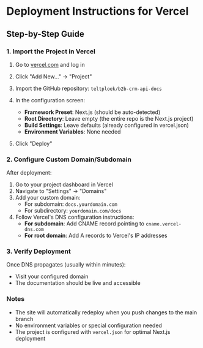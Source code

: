 # Deployment Instructions for Vercel

## Step-by-Step Guide

### 1. Import the Project in Vercel

1. Go to [vercel.com](https://vercel.com) and log in
2. Click "Add New..." → "Project"
3. Import the GitHub repository: `teltploek/b2b-crm-api-docs`
4. In the configuration screen:
   - **Framework Preset**: Next.js (should be auto-detected)
   - **Root Directory**: Leave empty (the entire repo is the Next.js project)
   - **Build Settings**: Leave defaults (already configured in vercel.json)
   - **Environment Variables**: None needed

5. Click "Deploy"

### 2. Configure Custom Domain/Subdomain

After deployment:

1. Go to your project dashboard in Vercel
2. Navigate to "Settings" → "Domains"
3. Add your custom domain:
   - For subdomain: `docs.yourdomain.com`
   - For subdirectory: `yourdomain.com/docs`
4. Follow Vercel's DNS configuration instructions:
   - **For subdomain**: Add CNAME record pointing to `cname.vercel-dns.com`
   - **For root domain**: Add A records to Vercel's IP addresses

### 3. Verify Deployment

Once DNS propagates (usually within minutes):
- Visit your configured domain
- The documentation should be live and accessible

### Notes

- The site will automatically redeploy when you push changes to the main branch
- No environment variables or special configuration needed
- The project is configured with `vercel.json` for optimal Next.js deployment